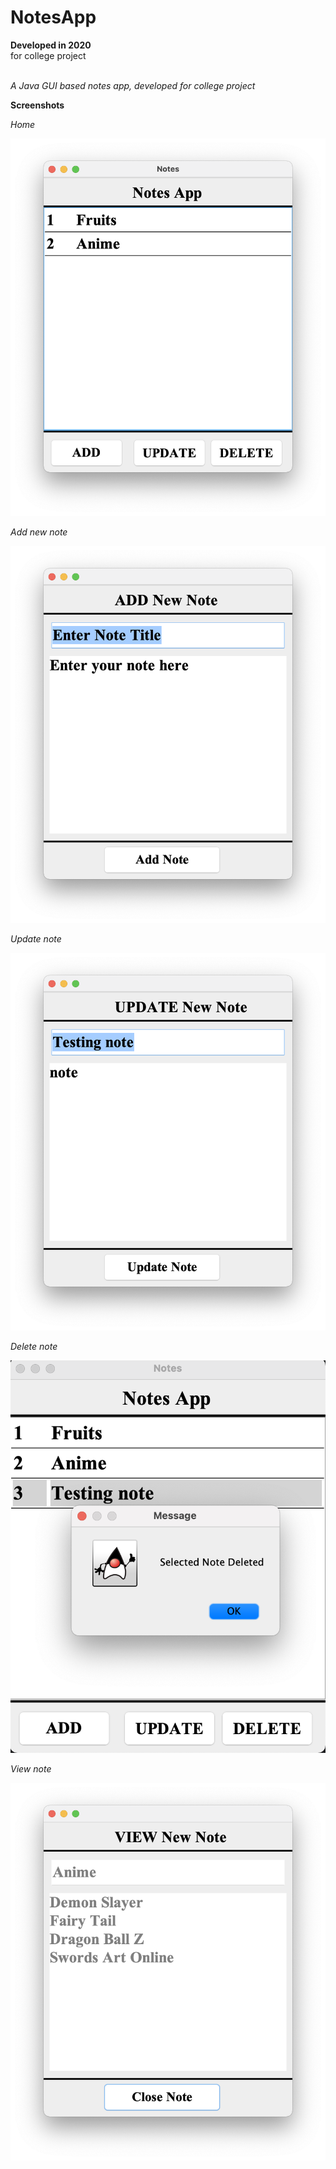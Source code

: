 # NotesApp

**Developed in 2020** <br />
for college project <br /><br />

*A Java GUI based notes app, developed for college project*<br />

**Screenshots**

_Home_<br />

![Homepage](https://github.com/sahilachhava/NotesApp/blob/main/screenshots/home.png)<br />

_Add new note_<br />

![Homepage](https://github.com/sahilachhava/NotesApp/blob/main/screenshots/add.png)<br />

_Update note_<br />

![Homepage](https://github.com/sahilachhava/NotesApp/blob/main/screenshots/update.png)<br />

_Delete note_<br />

![Homepage](https://github.com/sahilachhava/NotesApp/blob/main/screenshots/delete.png)<br />

_View note_<br />

![Homepage](https://github.com/sahilachhava/NotesApp/blob/main/screenshots/view.png)<br />
